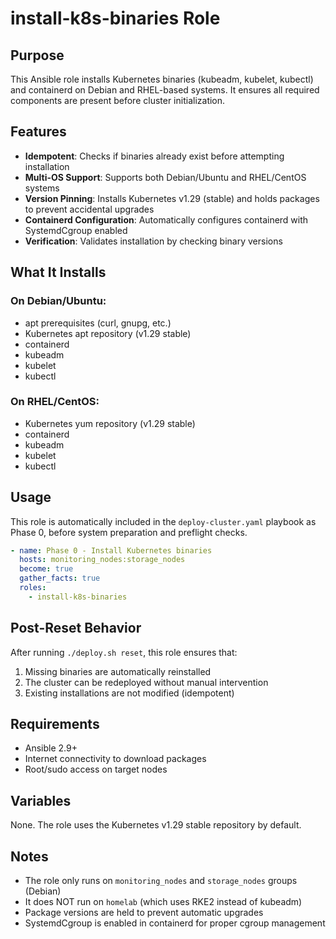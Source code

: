# install-k8s-binaries Role

## Purpose

This Ansible role installs Kubernetes binaries (kubeadm, kubelet, kubectl) and containerd on Debian and RHEL-based systems. It ensures all required components are present before cluster initialization.

## Features

- **Idempotent**: Checks if binaries already exist before attempting installation
- **Multi-OS Support**: Supports both Debian/Ubuntu and RHEL/CentOS systems
- **Version Pinning**: Installs Kubernetes v1.29 (stable) and holds packages to prevent accidental upgrades
- **Containerd Configuration**: Automatically configures containerd with SystemdCgroup enabled
- **Verification**: Validates installation by checking binary versions

## What It Installs

### On Debian/Ubuntu:
- apt prerequisites (curl, gnupg, etc.)
- Kubernetes apt repository (v1.29 stable)
- containerd
- kubeadm
- kubelet
- kubectl

### On RHEL/CentOS:
- Kubernetes yum repository (v1.29 stable)
- containerd
- kubeadm
- kubelet
- kubectl

## Usage

This role is automatically included in the `deploy-cluster.yaml` playbook as Phase 0, before system preparation and preflight checks.

```yaml
- name: Phase 0 - Install Kubernetes binaries
  hosts: monitoring_nodes:storage_nodes
  become: true
  gather_facts: true
  roles:
    - install-k8s-binaries
```

## Post-Reset Behavior

After running `./deploy.sh reset`, this role ensures that:
1. Missing binaries are automatically reinstalled
2. The cluster can be redeployed without manual intervention
3. Existing installations are not modified (idempotent)

## Requirements

- Ansible 2.9+
- Internet connectivity to download packages
- Root/sudo access on target nodes

## Variables

None. The role uses the Kubernetes v1.29 stable repository by default.

## Notes

- The role only runs on `monitoring_nodes` and `storage_nodes` groups (Debian)
- It does NOT run on `homelab` (which uses RKE2 instead of kubeadm)
- Package versions are held to prevent automatic upgrades
- SystemdCgroup is enabled in containerd for proper cgroup management
